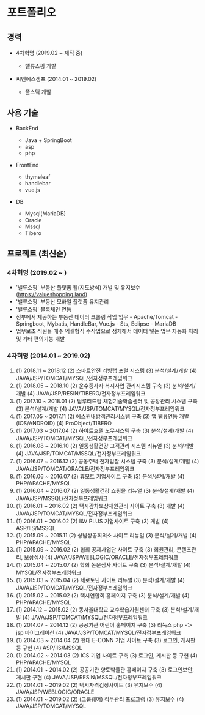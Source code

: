 # 포트폴리오

## 경력
* 4차혁명 (2019.02 ~ 재직 중)
  * 밸류쇼핑 개발
 
* 씨엔에스캠프 (2014.01 ~ 2019.02)
  * 풀스택 개발

## 사용 기술
* BackEnd
  * Java + SpringBoot
  * asp
  * php

* FrontEnd
  * thymeleaf
  * handlebar
  * vue.js

* DB
  * Mysql(MariaDB)
  * Oracle
  * Mssql
  * Tibero
  
## 프로젝트 (최신순)
### 4차혁명 (2019.02 ~ )
* '밸류쇼핑' 부동산 플랫폼 웹(지도방식) 개발 및 유지보수 (https://valueshopping.land) 
* '밸류쇼핑' 부동산 모바일 플랫폼 유지관리 
* '밸류쇼핑' 블록체인 연동 
* 정부에서 제공하는 부동산 데이터 크롤링 작업 업무 - Apache/Tomcat - Springboot, Mybatis, HandleBar, Vue.js - Sts, Eclipse - MariaDB
* 업무보조 직원들 매주 엑셀형식 수작업으로 정제해서 데이터 넣는 업무 자동화 처리 및 기타 편의기능 개발

### 4차혁명 (2014.01 ~ 2019.02)
1. (1) 2018.11 ~ 2018.12 (2) 스마트안전 리빙랩 포털 시스템 (3) 분석/설계/개발 (4) JAVA/JSP/TOMCAT/MYSQL/전자정부프레임워크
2. (1) 2018.05 ~ 2018.10 (2) 운수종사자 복지사업 관리시스템 구축 (3) 분석/설계/개발 (4) JAVA/JSP/RESIN/TIBERO/전자정부프레임워크
3. (1) 2017.10 ~ 2018.01 (2) 딥루티드팜 체험기술학습센터 및 공장관리 시스템 구축 (3) 분석/설계/개발 (4) JAVA/JSP/TOMCAT/MYSQL/전자정부프레임워크
4. (1) 2017.05 ~ 2017.11 (2) 에스원내방객관리시스템 구축 (3) 앱 웹뷰연동 개발(IOS/ANDROID) (4) ProObject/TIBERO
5. (1) 2017.03 ~ 2017.04 (2) 하야트호텔 노무시스템 구축 (3) 분석/설계/개발 (4) JAVA/JSP/TOMCAT/MYSQL/전자정부프레임워크
6. (1) 2016.08 ~ 2016.10 (2) 일동생활건강 고객관리 시스템 리뉴얼 (3) 분석/개발 (4) JAVA/JSP/TOMCAT/MSSQL/전자정부프레임워크
7. (1) 2016.07 ~ 2016.12 (2) 공동주택 전자입찰 시스템 구축 (3) 분석/설계/개발 (4) JAVA/JSP/TOMCAT/ORACLE/전자정부프레임워크
8. (1) 2016.06 ~ 2016.07 (2) 휴모트 기업사이트 구축 (3) 분석/설계/개발 (4) PHP/APACHE/MYSQL
9. (1) 2016.04 ~ 2016.07 (2) 일동생활건강 쇼핑몰 리뉴얼 (3) 분석/설계/개발 (4) JAVA/JSP/MSSQL/전자정부프레임워크
10. (1) 2016.01 ~ 2016.02 (2) 택시감차보상재원관리 사이트 구축 (3) 개발 (4) JAVA/JSP/TOMCAT/MYSQL/전자정부프레임워크
11. (1) 2016.01 ~ 2016.02 (2) I&V PLUS 기업사이트 구축 (3) 개발 (4) ASP/IIS/MSSQL
12. (1) 2015.09 ~ 2015.11 (2) 성남상공회의소 사이트 리뉴얼 (3) 분석/설계/개발 (4) PHP/APACHE/MYSQL
13. (1) 2015.09 ~ 2016.02 (2) 협회 공제사업단 사이트 구축 (3) 회원관리, 콘텐츠관리, 보상심사 (4) JAVA/JSP/WEBLOGIC/ORACLE/전자정부프레임워크
14. (1) 2015.04 ~ 2015.07 (2) 학회 논문심사 사이트 구축 (3) 분석/설계/개발 (4) MYSQL/전자정부프레임워크
15. (1) 2015.03 ~ 2015.04 (2) 세로토닌 사이트 리뉴얼 (3) 분석/설계/개발 (4) JAVA/JSP/TOMCAT/MYSQL/전자정부프레임워크
16. (1) 2015.02 ~ 2015.02 (2) 택시연합회 홈페이지 구축 (3) 분석/설계/개발 (4) PHP/APACHE/MYSQL
17. (1) 2014.12 ~ 2015.02 (2) 동서울대학교 교수학습지원센터 구축 (3) 분석/설계/개발 (4) JAVA/JSP/TOMCAT/MYSQL/전자정부프레임워크
18. (1) 2014.07 ~ 2014.12 (2) 공공기관 어린이 홈페이지 구축 (3) 리눅스 php -＞ jsp 마이그레이션 (4) JAVA/JSP/TOMCAT/MYSQL/전자정부프레임워크
19. (1) 2014.03 ~ 2014.04 (2) 현대 E-CONN 기업 사이트 구축 (3) 로그인, 게시판 등 구현 (4) ASP/IIS/MSSQL
20. (1) 2014.02 ~ 2014.03 (2) ICS 기업 사이트 구축 (3) 로그인, 게시판 등 구현 (4) PHP/APACHE/MYSQL
21. (1) 2014.01 ~ 2014.02 (2) 공공기관 향토박물관 홈페이지 구축 (3) 로그인보안, 게시판 구현 (4) JAVA/JSP/RESIN/MSSQL/전자정부프레임워크
22. (1) 2014.01 ~ 2019.02 (2) 택시자격검정사이트 (3) 유지보수 (4) JAVA/JSP/WEBLOGIC/ORACLE
23. (1) 2014.01 ~ 2019.02 (2) (그룹웨어) 직무관리 프로그램 (3) 유지보수 (4) JAVA/JSP/TOMCAT/MYSQL
